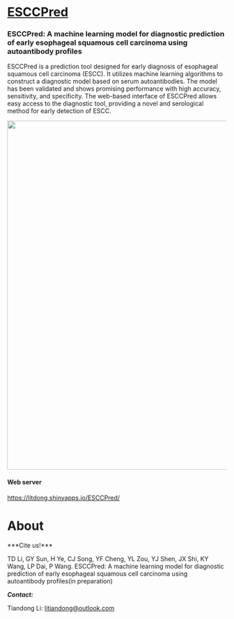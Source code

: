 <h1><a href="https://litdong.shinyapps.io/ESCCPred/"> ESCCPred </a></h1>

### ESCCPred: A machine learning model for diagnostic prediction of early esophageal squamous cell carcinoma using autoantibody profiles
ESCCPred is a prediction tool designed for early diagnosis of esophageal squamous cell carcinoma (ESCC). It utilizes machine learning algorithms to construct a diagnostic model based on serum autoantibodies. 
The model has been validated and shows promising performance with high accuracy, sensitivity, and specificity. The web-based interface of ESCCPred allows easy access to the diagnostic tool, providing a novel and serological method for early detection of ESCC.

<img src="https://github.com/tiandongli/ESCCPred/blob/main/ESCCPred.png" style='width: 800px; height: auto;'>

#### Web server
https://litdong.shinyapps.io/ESCCPred/

<h1>About</h1>
***Cite us!***

TD Li, GY Sun, H Ye, CJ Song, YF Cheng, YL Zou, YJ Shen, JX Shi, KY Wang,  LP Dai, P Wang.  ESCCPred: A machine learning model for diagnostic prediction of early esophageal squamous cell carcinoma using autoantibody profiles(in preparation)

***Contact:***

Tiandong Li: litiandong@outlook.com

